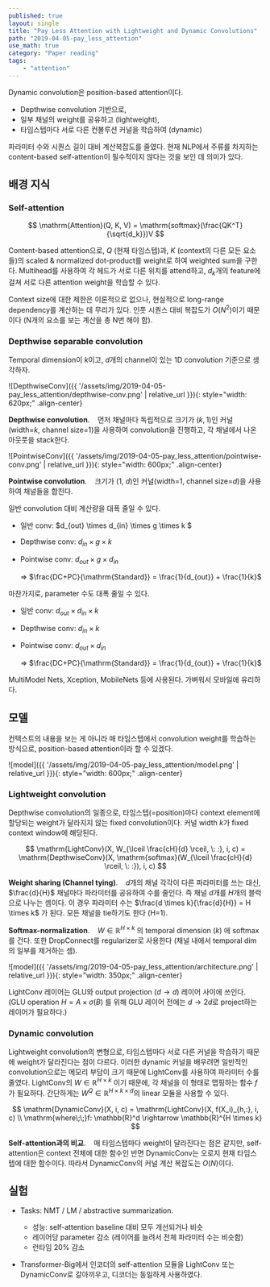 ```yaml
---
published: true
layout: single
title: "Pay Less Attention with Lightweight and Dynamic Convolutions"
path: "2019-04-05-pay_less_attention"
use_math: true
category: "Paper reading"
tags: 
    - "attention"
---
```



Dynamic convolution은 position-based attention이다.

* Depthwise convolution 기반으로,
* 일부 채널의 weight를 공유하고 (lightweight), 
* 타임스텝마다 서로 다른 컨볼루션 커널을 학습하여 (dynamic)

파라미터 수와 시퀀스 길이 대비 계산복잡도를 줄였다. 현재 NLP에서 주류를 차지하는 content-based self-attention이 필수적이지 않다는 것을 보인 데 의미가 있다.

<!--more-->


## 배경 지식

### Self-attention

$$
\mathrm{Attention}(Q, K, V) = \mathrm{softmax}(\frac{QK^T}{\sqrt{d_k}})V
$$

Content-based attention으로, $Q$ (현재 타임스텝)과, $K$ (context의 다른 모든 요소들)의 scaled & normalized dot-product를 weight로 하여 weighted sum을 구한다. Multihead를 사용하여 각 헤드가 서로 다른 위치를 attend하고, $d_k$개의 feature에 걸쳐 서로 다른 attention weight을 학습할 수 있다. 

Context size에 대한 제한은 이론적으로 없으나, 현실적으로 long-range dependency를 계산하는 데 무리가 있다. 인풋 시퀀스 대비 복잡도가 $O(N^2)$이기 때문이다 (N개의 요소를 보는 계산을 총 N번 해야 함).



### Depthwise separable convolution

Temporal dimension이 $k$이고, $d$개의 channel이 있는 1D convolution 기준으로 생각하자.

![DepthwiseConv]({{ '/assets/img/2019-04-05-pay_less_attention/depthwise-conv.png' | relative_url }}){: style="width: 620px;" .align-center}

**Depthwise convolution**.&nbsp;&nbsp;&nbsp;&nbsp;먼저 채널마다 독립적으로 크기가 $(k, 1)$인 커널(width=$k$, channel size=1)을 사용하여 convolution을 진행하고, 각 채널에서 나온 아웃풋을 stack한다.

![PointwiseConv]({{ '/assets/img/2019-04-05-pay_less_attention/pointwise-conv.png' | relative_url }}){: style="width: 600px;" .align-center}

**Pointwise convolution**.&nbsp;&nbsp;&nbsp;&nbsp;크기가 (1, $d$)인 커널(width=1, channel size=$d$)을 사용하여 채널들을 합친다.


일반 convolution 대비 계산량을 대폭 줄일 수 있다.

* 일반 conv: $d_{out} \times d_{in} \times g \times k $

* Depthwise conv: $d_{in} \times g \times k$

* Pointwise conv: $d_{out} \times g \times d_{in}​$

  => $\frac{DC+PC}{\mathrm{Standard}} = \frac{1}{d_{out}} + \frac{1}{k}$

마찬가지로, parameter 수도 대폭 줄일 수 있다.

* 일반 conv: $d_{out} \times d_{in} \times k$

* Depthwise conv: $d_{in} \times k$

* Pointwise conv: $d_{out} \times d_{in}​$

  => $\frac{DC+PC}{\mathrm{Standard}} = \frac{1}{d_{out}} + \frac{1}{k}$

MultiModel Nets, Xception, MobileNets 등에 사용된다. 가벼워서 모바일에 유리하다.



## 모델

컨텍스트의 내용을 보는 게 아니라 매 타임스텝에서 convolution weight를 학습하는 방식으로, position-based attention이라 할 수 있겠다.



![model]({{ '/assets/img/2019-04-05-pay_less_attention/model.png' | relative_url }}){: style="width: 600px;" .align-center}



### Lightweight convolution

Depthwise convolution의 일종으로, 타임스텝(=position)마다 context element에  할당되는 weight가 달라지지 않는 fixed convolution이다. 커널 width $k$가 fixed context window에 해당된다. 

$$
\mathrm{LightConv}(X, W_{\lceil \frac{cH}{d} \rceil, \: :}, i, c) = \mathrm{DepthwiseConv}(X, \mathrm{softmax}(W_{\lceil \frac{cH}{d} \rceil, \: :}), i, c)
$$

**Weight sharing (Channel tying)**.&nbsp;&nbsp;&nbsp;&nbsp;$d$개의 채널 각각이 다른 파라미터를 쓰는 대신, $\frac{d}{H}$ 채널마다 파라미터를 공유하여 수를 줄인다. 즉 채널 $d$개를 $H$개의 블럭으로 나누는 셈이다. 이 경우 파라미터 수는 $\frac{d \times k}{\frac{d}{H}} = H \times k​$ 가 된다. 모든 채널을 tie하기도 한다 (H=1).

**Softmax-normalization**.&nbsp;&nbsp;&nbsp;&nbsp;$W \in \mathbb{R}^{H \times k}$ 의 temporal dimension $(k)$ 에 softmax를 건다. 또한 DropConnect를 regularizer로 사용한다 (채널 내에서 temporal dim의 일부를 제거하는 셈). 

![model]({{ '/assets/img/2019-04-05-pay_less_attention/architecture.png' | relative_url }}){: style="width: 350px;" .align-center}



LightConv 레이어는 GLU와 output projection ($d \rightarrow d$) 레이어 사이에 쓰인다. (GLU operation $H=A \times \sigma(B)$ 를 위해 GLU 레이어 전에는 $d \rightarrow 2d$로 project하는 레이어가 필요하다.) 



### Dynamic convolution

Lightweight convolution의 변형으로, 타임스텝마다 서로 다른 커널을 학습하기 때문에 weight가 달라진다는 점이 다르다. 이러한 dynamic 커널을 배우려면 일반적인 convolution으로는 메모리 부담이 크기 때문에 LightConv를 사용하여 파라미터 수를 줄였다. LightConv의 $W \in \mathbb{R}^{H \times k}$ 이기 때문에, 각 채널을 이 형태로 맵핑하는 함수 $f$ 가 필요하다. 간단하게는 $W^Q \in \mathbb{R}^{H \times k \times d}$의 linear 모듈을 사용할 수 있다.

$$
\mathrm{DynamicConv}(X, i, c) = \mathrm{LightConv}(X, f(X_i)_{h,:}, i, c) \\
\mathrm{where\;\;}f: \mathbb{R}^d \rightarrow \mathbb{R}^{H \times k}
$$

**Self-attention과의 비교**.&nbsp;&nbsp;&nbsp;&nbsp;매 타임스텝마다 weight이 달라진다는 점은 같지만, self-attention은 context 전체에 대한 함수인 반면 DynamicConv는 오로지 현재 타임스텝에 대한 함수이다. 따라서 DynamicConv의 커널 계산 복잡도는 $O(N)$이다.



## 실험

* Tasks: NMT / LM / abstractive summarization.
  * 성능: self-attention baseline 대비 모두 개선되거나 비슷
  * 레이어당 parameter 감소 (레이어를 늘려서 전체 파라미터 수는 비슷함)
  * 런타임 20% 감소

* Transformer-Big에서 인코더의 self-attention 모듈을 LightConv 또는 DynamicConv로 갈아끼우고, 디코더는 동일하게 사용하였다.